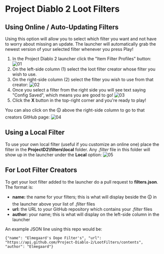 # Project Diablo 2 Loot Filters
## Using Online / Auto-Updating Filters
Using this option will allow you to select which filter you want and not have to worry about missing an update. The launcher will automatically grab the newest version of your selected filter whenever you press Play!
1. In the Project Diablo 2 launcher click the "Item Filter Profiles" button:
![01](https://user-images.githubusercontent.com/40577712/110861246-e0e37480-828b-11eb-99c9-1000149c7c43.jpg)
1. On the left-side column (1) select the loot filter creator whose filter you wish to use.
1. On the right-side column (2) select the filter you wish to use from that creator:
![02](https://user-images.githubusercontent.com/40577712/110861437-20aa5c00-828c-11eb-9e8d-bd04e3e01399.png)
1. Once you select a filter from the right side you will see text saying "Config Saved", which means you are good to go!
![03](https://user-images.githubusercontent.com/40577712/110861656-72eb7d00-828c-11eb-80f0-2d586bb2773c.png)
1. Click the **X** button in the top-right corner and you're ready to play!

You can also click on the &#128712; above the right-side column to go to that creators GitHub page:
![04](https://user-images.githubusercontent.com/40577712/110861945-daa1c800-828c-11eb-95fa-7bc8714fd885.png)

## Using a Local Filter
To use your own local filter (useful if you customize an online one) place the filter in the **ProjectD2\filters\local** folder. Any *.filter* file in this folder will show up in the launcher under the **Local** option:
![05](https://user-images.githubusercontent.com/40577712/110862800-c7dbc300-828d-11eb-8971-083ca0b6550c.png)

## For Loot Filter Creators
To get your loot filter added to the launcher do a pull request to **filters.json**. The format is:
* **name:** the name for your filters; this is what will display beside the &#128712; in the launcher above your list of *.filter* files
* **url:** the URL to your GitHub repository which contains your *.filter* files
* **author:** your name; this is what will display on the left-side column in the launcher

An example JSON line using this repo would be:  
  
    {"name": "Elmegaard's Dope Filter's", "url": "https://api.github.com/Project-Diablo-2/LootFilters/contents", "author": "Elmegaard"}
